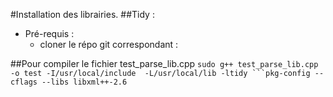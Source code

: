 #Installation des librairies.
##Tidy :

- Pré-requis :
  - cloner le répo git correspondant : 


##Pour compiler le fichier test_parse_lib.cpp
`sudo g++ test_parse_lib.cpp -o test -I/usr/local/include  -L/usr/local/lib -ltidy ```pkg-config --cflags --libs libxml++-2.6`

